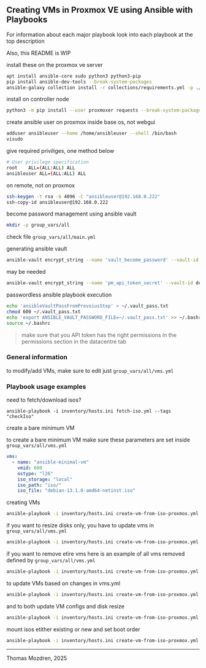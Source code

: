 ## Creating VMs in Proxmox VE using Ansible with Playbooks 

For information about each major playbook look into each playbook at the top description

Also, this README is WIP

install these on the proxmox ve server
```bash
apt install ansible-core sudo python3 python3-pip
pip install ansible-dev-tools --break-system-packages
ansible-galaxy collection install -r collections/requirements.yml -p ./collections
```

install on controller node
```bash
python3 -m pip install --user proxmoxer requests --break-system-packages
```
create ansible user on proxmox inside base os, not webgui
```bash
adduser ansibleuser --home /home/ansibleuser --shell /bin/bash
visudo
```

give required priviliges, one method below
```bash
# User privilege specification
root    ALL=(ALL:ALL) ALL
ansibleuser ALL=(ALL:ALL) ALL
```

on remote, not on proxmox
```bash
ssh-keygen -t rsa -b 4096 -C "ansibleuser@192.168.0.222"
ssh-copy-id ansibleuser@192.168.0.222
```

become password management using ansible vault
```bash
mkdir -p group_vars/all
```

check file `group_vars/all/main.yml`

generating ansible vault
```bash
ansible-vault encrypt_string --name 'vault_become_password' --vault-id default@prompt 'sudo_root_password'
```

may be needed
```bash
ansible-vault encrypt_string --name 'pm_api_token_secret' --vault-id default@prompt 'YOUR_VAULTED_SECRET'
```

passwordless ansible playbook execution
```bash
echo 'ansibleVaultPassFromPrevoiusStep' > ~/.vault_pass.txt
chmod 600 ~/.vault_pass.txt
echo 'export ANSIBLE_VAULT_PASSWORD_FILE=~/.vault_pass.txt' >> ~/.bashrc
source ~/.bashrc
```

> make sure that you API token has the right permissions in the permissions section in the datacentre tab

### General information

to modify/add VMs, make sure to edit just `group_vars/all/vms.yml`

### Playbook usage examples
need to fetch/download isos?
```
ansible-playbook -i inventory/hosts.ini fetch-iso.yml --tags "checkIso"
```

create a bare minimum VM

to create a bare minimum VM make sure these parameters are set inside `group_vars/all/vms.yml`
```yml
vms:
  - name: "ansible-minimal-vm"
    vmid: 600
    ostype: "l26"
    iso_storage: "local"
    iso_path: "iso/"
    iso_file: "debian-13.1.0-amd64-netinst.iso"
```

creating VMs
```bash
ansible-playbook -i inventory/hosts.ini create-vm-from-iso-proxmox.yml --tags "createVMs,createDisks,mountIso,bootOrder"
```

if you want to resize disks only, you have to update vms in `group_vars/all/vms.yml`
```bash
ansible-playbook -i inventory/hosts.ini create-vm-from-iso-proxmox.yml --tags "diskResize"
```

if you want to remove etire vms here is an example of all vms removed defined by `group_vars/all/vms.yml`
```bash
ansible-playbook -i inventory/hosts.ini create-vm-from-iso-proxmox.yml --tags "removeVMs"
```

to update VMs based on changes in vms.yml
```bash
ansible-playbook -i inventory/hosts.ini create-vm-from-iso-proxmox.yml --tags "updateVMs"
```

and to both update VM configs and disk resize
```bash
ansible-playbook -i inventory/hosts.ini create-vm-from-iso-proxmox.yml --tags "updateVMs,diskResize"
```

mount isos etither existing or new and set boot order
```bash
ansible-playbook -i inventory/hosts.ini create-vm-from-iso-proxmox.yml --tags "mountIso,bootOrder"
```

---
Thomas Mozdren, 2025